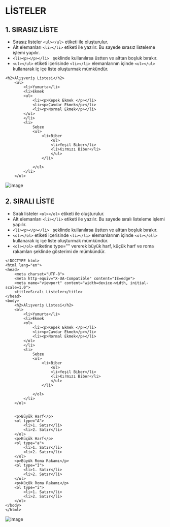 # LİSTELER 
## 1. SIRASIZ LİSTE
- Sırasız listeler ```<ul></ul>``` etiketi ile oluşturulur.
- Alt elemanları  ``` <li></li> ``` etiketi ile yazılır. Bu sayede sırasız listeleme işlemi yapılır.
-  ```<li><p></p></li> ``` şeklinde kullanılırsa üstten ve alttan boşluk bırakır.
- ```<ul></ul>``` etiketi içerisinde ```<li></li>``` elemanlarının içinde ```<ul></ul>``` kullanarak iç içe liste oluşturmak mümkündür.

```
<h2>Alışveriş Listesi</h2>
    <ul>
        <li>Yumurta</li>
        <li>Ekmek
        <ul>
            <li><p>Kepek Ekmek </p></li>
            <li><p>Çavdar Ekmek</p></li>
            <li><p>Normal Ekmek</p></li>
        </ul>
        </li>
        <li>
            Sebze
            <ul>
                <li>Biber
                    <ul>
                    <li>Yeşil Biber</li>
                    <li>Kırmızı Biber</li>
                    </ul>
                </li>

            </ul>
        </li>
    </ul>
```

![image](https://user-images.githubusercontent.com/75336900/125461412-ed82dc9d-38ee-4b39-8308-447d052b1e30.png)

## 2. SIRALI LİSTE
- Sıralı listeler ```<ol></ol>``` etiketi ile oluşturulur.
- Alt elemanları  ``` <li></li> ``` etiketi ile yazılır. Bu sayede sıralı listeleme işlemi yapılır.
-  ```<li><p></p></li> ``` şeklinde kullanılırsa üstten ve alttan boşluk bırakır.
- ```<ol></ol>``` etiketi içerisinde ```<li></li>``` elemanlarının içinde ```<ol></oll>``` kullanarak iç içe liste oluşturmak mümkündür.
- ```<ol></ol>``` etiketine type="" vererek büyük harf, küçük harf ve roma rakamları şeklinde gösterimi de mümkündür.

```
<!DOCTYPE html>
<html lang="en">
<head>
    <meta charset="UTF-8">
    <meta http-equiv="X-UA-Compatible" content="IE=edge">
    <meta name="viewport" content="width=device-width, initial-scale=1.0">
    <title>Sıralı Listeler</title>
</head>
<body>
    <h2>Alışveriş Listesi</h2>
    <ol>
        <li>Yumurta</li>
        <li>Ekmek
        <ol>
            <li><p>Kepek Ekmek </p></li>
            <li><p>Çavdar Ekmek</p></li>
            <li><p>Normal Ekmek</p></li>
        </ol>
        </li>
        <li>
            Sebze
            <ol>
                <li>Biber
                    <ul>
                    <li>Yeşil Biber</li>
                    <li>Kırmızı Biber</li>
                    </ul>
                </li>

            </ol>
        </li>
    </ol>


    <p>Büyük Harf</p>
    <ol type="A">
        <li>1. Satır</li>
        <li>2. Satır</li>
    </ol>
    <p>Küçük Harf</p>
    <ol type="a">
        <li>1. Satır</li>
        <li>2. Satır</li>
    </ol>
    <p>Büyük Roma Rakamı</p>
    <ol type="I">
        <li>1. Satır</li>
        <li>2. Satır</li>
    </ol>
    <p>Küçük Roma Rakamı</p>
    <ol type="i">
        <li>1. Satır</li>
        <li>2. Satır</li>
    </ol>
</body>
</html>

```

![image](https://user-images.githubusercontent.com/75336900/125471075-2cab34e7-5dfd-4cd8-b982-6205aab0386d.png)

